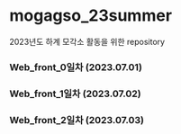 # mogagso_23summer
2023년도 하계 모각소 활동을 위한 repository

### Web_front_0일차 (2023.07.01)
### Web_front_1일차 (2023.07.02)
### Web_front_2일차 (2023.07.03)